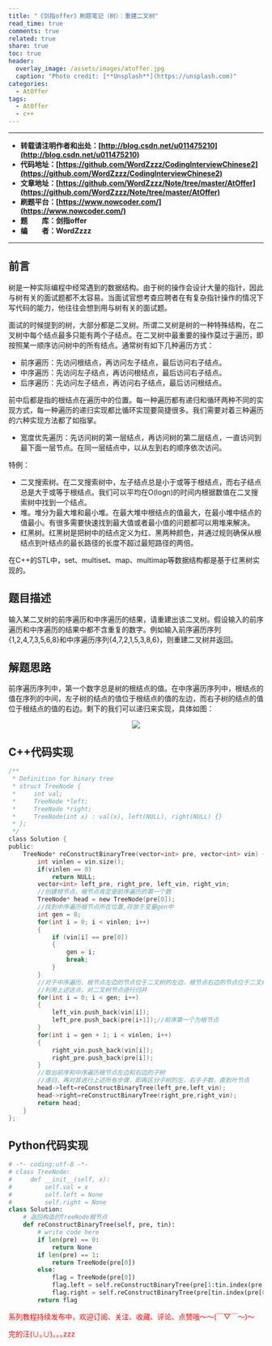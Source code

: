 ```yaml
---
title: "《剑指offer》刷题笔记（树）：重建二叉树"
read_time: true
comments: true
related: true
share: true
toc: true
header:
  overlay_image: /assets/images/atoffer.jpg
  caption: "Photo credit: [**Unsplash**](https://unsplash.com)"
categories:
  - AtOffer
tags:
  - AtOffer
  - c++
---
```


----------

- **转载请注明作者和出处：[http://blog.csdn.net/u011475210](http://blog.csdn.net/u011475210)**
- **代码地址：[https://github.com/WordZzzz/CodingInterviewChinese2](https://github.com/WordZzzz/CodingInterviewChinese2)**
- **文章地址：[https://github.com/WordZzzz/Note/tree/master/AtOffer](https://github.com/WordZzzz/Note/tree/master/AtOffer)**
- **刷题平台：[https://www.nowcoder.com/](https://www.nowcoder.com/)**
- **题&emsp;&emsp;库：剑指offer**
- **编&emsp;&emsp;者：WordZzzz**

----------

## 前言

树是一种实际编程中经常遇到的数据结构。由于树的操作会设计大量的指针，因此与树有关的面试题都不太容易。当面试官想考查应聘者在有复杂指针操作的情况下写代码的能力，他往往会想到用与树有关的面试题。

面试的时候提到的树，大部分都是二叉树。所谓二叉树是树的一种特殊结构，在二叉树中每个结点最多只能有两个子结点。在二叉树中最重要的操作莫过于遍历，即按照某一顺序访问树中的所有结点。通常树有如下几种遍历方式：

- 前序遍历：先访问根结点，再访问左子结点，最后访问右子结点。
- 中序遍历：先访问左子结点，再访问根结点，最后访问右子结点。
- 后序遍历：先访问左子结点，再访问右子结点，最后访问根结点。

前中后都是指的根结点在遍历中的位置。每一种遍历都有递归和循环两种不同的实现方式，每一种遍历的递归实现都比循环实现要简捷很多。我们需要对着三种遍历的六种实现方法都了如指掌。

- 宽度优先遍历：先访问树的第一层结点，再访问树的第二层结点，一直访问到最下面一层节点。在同一层结点中，以从左到右的顺序依次访问。

特例：

- 二叉搜索树。在二叉搜索树中，左子结点总是小于或等于根结点，而右子结点总是大于或等于根结点。我们可以平均在O(logn)的时间内根据数值在二叉搜索树中找到一个结点。
- 堆。堆分为最大堆和最小堆。在最大堆中根结点的值最大，在最小堆中结点的值最小。有很多需要快速找到最大值或者最小值的问题都可以用堆来解决。
- 红黑树。红黑树是把树中的结点定义为红、黑两种颜色，并通过规则确保从根结点到叶结点的最长路径的长度不超过最短路径的两倍。

在C++的STL中，set、multiset、map、multimap等数据结构都是基于红黑树实现的。

## 题目描述

输入某二叉树的前序遍历和中序遍历的结果，请重建出该二叉树。假设输入的前序遍历和中序遍历的结果中都不含重复的数字。例如输入前序遍历序列{1,2,4,7,3,5,6,8}和中序遍历序列{4,7,2,1,5,3,8,6}，则重建二叉树并返回。

## 解题思路

前序遍历序列中，第一个数字总是树的根结点的值。在中序遍历序列中，根结点的值在序列的中间，左子树的结点的值位于根结点的值的左边，而右子树的结点的值位于根结点的值的右边。剩下的我们可以递归来实现，具体如图：

<p></p>
<div align=center><img src="http://img.blog.csdn.net/20170927101737391?watermark/2/text/aHR0cDovL2Jsb2cuY3Nkbi5uZXQvdTAxMTQ3NTIxMA==/font/5a6L5L2T/fontsize/400/fill/I0JBQkFCMA==/dissolve/70/gravity/SouthEast"/></div>
<p></p>

## C++代码实现

```c
/**
 * Definition for binary tree
 * struct TreeNode {
 *     int val;
 *     TreeNode *left;
 *     TreeNode *right;
 *     TreeNode(int x) : val(x), left(NULL), right(NULL) {}
 * };
 */
class Solution {
public:
    TreeNode* reConstructBinaryTree(vector<int> pre, vector<int> vin) {
        int vinlen = vin.size();
        if(vinlen == 0)
            return NULL;
        vector<int> left_pre, right_pre, left_vin, right_vin;
        //创建根节点，根节点肯定是前序遍历的第一个数
        TreeNode* head = new TreeNode(pre[0]);
        //找到中序遍历根节点所在位置,存放于变量gen中
        int gen = 0;
        for(int i = 0; i < vinlen; i++)
        {
            if (vin[i] == pre[0])
            {
                gen = i;
                break;
            }
        }
        //对于中序遍历，根节点左边的节点位于二叉树的左边，根节点右边的节点位于二叉树的右边
        //利用上述这点，对二叉树节点进行归并
        for(int i = 0; i < gen; i++)
        {
            left_vin.push_back(vin[i]);
            left_pre.push_back(pre[i+1]);//前序第一个为根节点
        }
        for(int i = gen + 1; i < vinlen; i++)
        {
            right_vin.push_back(vin[i]);
            right_pre.push_back(pre[i]);
        }
        //取出前序和中序遍历根节点左边和右边的子树
        //递归，再对其进行上述所有步骤，即再区分子树的左、右子子数，直到叶节点
        head->left=reConstructBinaryTree(left_pre,left_vin);
        head->right=reConstructBinaryTree(right_pre,right_vin);
        return head;
    }
};
```

## Python代码实现

```python
# -*- coding:utf-8 -*-
# class TreeNode:
#     def __init__(self, x):
#         self.val = x
#         self.left = None
#         self.right = None
class Solution:
    # 返回构造的TreeNode根节点
    def reConstructBinaryTree(self, pre, tin):
        # write code here
        if len(pre) == 0:
            return None
        if len(pre) == 1:
            return TreeNode(pre[0])
        else:
            flag = TreeNode(pre[0])
            flag.left = self.reConstructBinaryTree(pre[1:tin.index(pre[0])+1],tin[:tin.index(pre[0])])
            flag.right = self.reConstructBinaryTree(pre[tin.index(pre[0])+1:],tin[tin.index(pre[0])+1:] )
        return flag
```

<span style="color: red">系列教程持续发布中，欢迎订阅、关注、收藏、评论、点赞哦～～(￣▽￣～)～</span>

<span style="color: red">完的汪(∪｡∪)｡｡｡zzz</span>